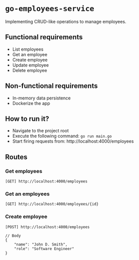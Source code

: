 # `go-employees-service`

Implementing CRUD-like operations to manage employees.

## Functional requirements

- List employees
- Get an employee
- Create employee
- Update employee
- Delete employee

## Non-functional requirements

- In-memory data persistence
- Dockerize the app

## How to run it?

- Navigate to the project root
- Execute the following command: `go run main.go`
- Start firing requests from: http://localhost:4000/employees

## Routes

### Get employees

`[GET] http://localhost:4000/employees`

### Get an employees

`[GET] http://localhost:4000/employees/{id}`

### Create employee

`[POST] http://localhost:4000/employees`

```
// Body
{
    "name": "John D. Smith",
    "role": "Software Engineer"
}
```
